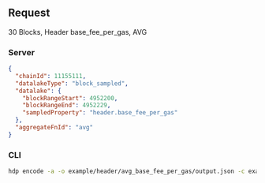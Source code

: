 ## Request

30 Blocks, Header base_fee_per_gas, AVG

### Server

```json
{
  "chainId": 11155111,
  "datalakeType": "block_sampled",
  "datalake": {
    "blockRangeStart": 4952200,
    "blockRangeEnd": 4952229,
    "sampledProperty": "header.base_fee_per_gas"
  },
  "aggregateFnId": "avg"
}
```

### CLI

```bash
hdp encode -a -o example/header/avg_base_fee_per_gas/output.json -c example/header/avg_base_fee_per_gas/input.json "avg" -b 4952200 4952229 "header.base_fee_per_gas" 1
```
